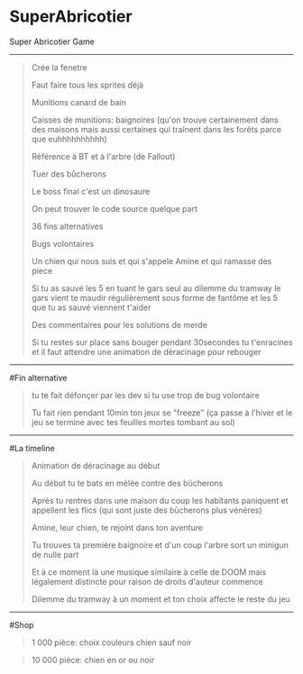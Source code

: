 # SuperAbricotier
Super Abricotier Game
***
>Crée la fenetre
>
>Faut faire tous les sprites déjà
>
>Munitions canard de bain
>
>Caisses de munitions: baignoires (qu'on trouve certainement dans des maisons mais aussi certaines qui traînent dans les forêts parce que euhhhhhhhhhh)
>
>Référence à BT et à l'arbre (de Fallout)
>
>Tuer des bûcherons
>
>Le boss final c'est un dinosaure
>
>On peut trouver le code source quelque part
>
>36 fins alternatives
>
>Bugs volontaires
>
>Un chien qui nous suis et qui s'appele Amine et qui ramasse des piece
>
>Si tu as sauvé les 5 en tuant le gars seul au dilemme du tramway le gars vient te maudir régulièrement sous forme de fantôme et les 5 que tu as sauvé viennent t'aider
>
>Des commentaires pour les solutions de merde
>
>Si tu restes sur place sans bouger pendant 30secondes tu t'enracines et il faut attendre une animation de déracinage pour rebouger
***
#Fin alternative
>tu te fait défonçer par les dev si tu use trop de bug volontaire
>
>Tu fait rien pendant 10min ton jeux se "freeze" (ça passe à l'hiver et le jeu se termine avec tes feuilles mortes tombant au sol)
***
#La timeline
>Animation de déracinage au début
>
>Au début tu te bats en mélée contre des bûcherons
>
>Après tu rentres dans une maison du coup les habitants paniquent et appellent les flics (qui sont juste des bûcherons plus vénères)
>
>Amine, leur chien, te rejoint dans ton aventure
>
>Tu trouves ta première baignoire et d'un coup l'arbre sort un minigun de nulle part
>
>Et à ce moment là une musique similaire à celle de DOOM mais légalement distincte pour raison de droits d'auteur commence
>
>Dilemme du tramway à un moment et ton choix affecte le reste du jeu
***
#Shop
>1 000 pièce: choix couleurs chien sauf noir

>10 000 pièce: chien en or ou noir
